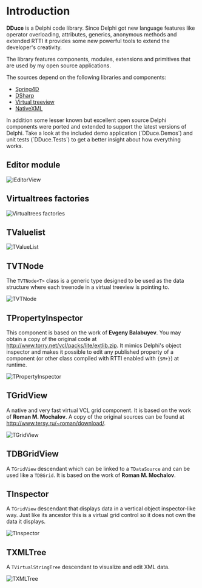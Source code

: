 # Introduction #

**DDuce** is a Delphi code library. Since Delphi got new language features like operator overloading, attributes, generics, anonymous methods and extended RTTI it provides some new powerful tools to extend the developer's creativity.

The library features components, modules, extensions and primitives that are used by my open source applications.

The sources depend on the following libraries and components:
  * [Spring4D](http://bitbucket.org/sglienke/spring4d)
  * [DSharp](http://bitbucket.org/sglienke/dsharp)
  * [Virtual treeview](http://github.com/Virtual-TreeView/Virtual-TreeView)
  * [NativeXML](http://code.google.com/p/simdesign/)

In addition some lesser known but excellent open source Delphi components were ported and extended to support the latest versions of Delphi.
Take a look at the included demo application (´DDuce.Demos´) and unit tests (´DDuce.Tests´) to get a better insight about how everything works.

## Editor module ##

![IEditorView](https://github.com/beNative/dduce/blob/master/Wiki/dduce_editor_demo.png)

## Virtualtrees factories ##

![Virtualtrees factories](https://github.com/beNative/dduce/blob/master/Wiki/dduce_virtualtreefactories_demo.png)

## TValuelist ##

![TValueList](https://github.com/beNative/dduce/blob/master/Wiki/dduce_valuelist_demo.png)

## TVTNode ##
 
The `TVTNode<T>` class is a generic type designed to be used as the data structure where each treenode in a virtual treeview is pointing to.

![TVTNode<T>](https://github.com/beNative/dduce/blob/master/Wiki/dduce_vtnode.png)

## TPropertyInspector ##

This component is based on the work of **Evgeny Balabuyev**. You may obtain a copy of the original code at http://www.torry.net/vcl/packs/lite/extlib.zip.
It mimics Delphi's object inspector and makes it possible to edit any published property of a component (or other class compiled with RTTI enabled with `{$M+}`) at runtime.

![TPropertyInspector](https://github.com/beNative/dduce/blob/master/Wiki/dduce_propertyinspector.png)

## TGridView ##

A native and very fast virtual VCL grid component. It is based on the work of **Roman M. Mochalov**. A copy of the original sources can be found at http://www.tersy.ru/~roman/download/.

![TGridView](https://github.com/beNative/dduce/blob/master/Wiki/dduce_gridview.png)

## TDBGridView ##

A `TGridView` descendant which can be linked to a `TDataSource` and can be used like a `TDBGrid`. It is based on the work of **Roman M. Mochalov**.

## TInspector ##

A `TGridView` descendant that displays data in a vertical object inspector-like way. Just like its ancestor this is a virtual grid control so it does not own the data it displays.

![TInspector](https://github.com/beNative/dduce/blob/master/Wiki/dduce_inspector.png)

## TXMLTree ##

A `TVirtualStringTree` descendant to visualize and edit XML data.

![TXMLTree](https://github.com/beNative/dduce/blob/master/Wiki/dduce_xmltree_demo.png)

